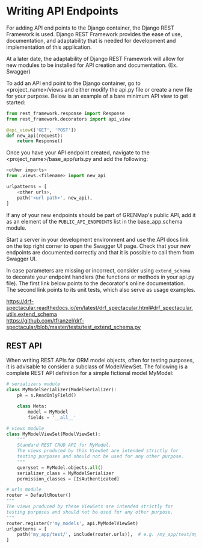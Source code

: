 # Writing API Endpoints

For adding API end points to the Django container, the Django REST Framework is used.
Django REST Framework provides the ease of use, documentation, and adaptability that is needed for development and implementation of this application.

At a later date, the adaptability of Django REST Framework will allow for new modules to be installed for API creation and documentation. (Ex. Swagger)

To add an API end point to the Django container, go to <project_name>/views and either modify the api.py file or create a new file for your purpose.
Below is an example of a bare minimum API view to get started:

```python
from rest_framework.response import Response
from rest_framework.decorators import api_view

@api_view(['GET', 'POST'])
def new_api(request):
    return Response()
```

Once you have your API endpoint created, navigate to the <project_name>/base_app/urls.py and add the following:

```python
<other imports>
from .views.<filename> import new_api

urlpatterns = [
    <other urls>,
    path('<url path>', new_api),
]
```

If any of your new endpoints should be part of GRENMap's public API, add it as an element of the `PUBLIC_API_ENDPOINTS` list in the base_app.schema module.

Start a server in your development environment and use the API docs link on the top right corner to open the Swagger UI page. Check that your new endpoints are documented correctly and that it is possible to call them from Swagger UI.

In case parameters are missing or incorrect, consider using `extend_schema` to decorate your endpoint handlers (the functions or methods in your api.py file). The first link below points to the decorator's online documentation. The second link points to its unit tests, which also serve as usage examples.

https://drf-spectacular.readthedocs.io/en/latest/drf_spectacular.html#drf_spectacular.utils.extend_schema  
https://github.com/tfranzel/drf-spectacular/blob/master/tests/test_extend_schema.py

## REST API

When writing REST APIs for ORM model objects, often for testing purposes, it is advisable to consider a subclass of ModelViewSet.  The following is a complete REST API definition for a simple fictional model MyModel:

```python
# serializers module
class MyModelSerializer(ModelSerializer):
    pk = s.ReadOnlyField()

    class Meta:
        model = MyModel
        fields = '__all__'

# views module
class MyModelViewSet(ModelViewSet):
    """
    Standard REST CRUD API for MyModel.
    The views produced by this ViewSet are intended strictly for
    testing purposes and should not be used for any other purpose.
    """
    queryset = MyModel.objects.all()
    serializer_class = MyModelSerializer
    permission_classes = [IsAuthenticated]

# urls module
router = DefaultRouter()
"""
The views produced by these ViewSets are intended strictly for
testing purposes and should not be used for any other purpose.
"""
router.register(r'my_models', api.MyModelViewSet)
urlpatterns = [
    path('my_app/test/', include(router.urls)),  # e.g. /my_app/test/my_models/
]
```
